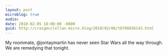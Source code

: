 ```yaml
---
layout: post
microblog: true
audio: 
date: 2010-02-05 18:00:00 -0600
guid: http://craigmcclellan.micro.blog/2010/02/06/t8708856143.html
---
```

My roommate, @jontaymartin has never seen Star Wars all the way through.  We are remedying that tonight.
